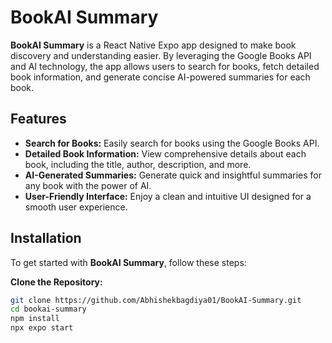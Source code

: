 # BookAI Summary

**BookAI Summary** is a React Native Expo app designed to make book discovery and understanding easier. By leveraging the Google Books API and AI technology, the app allows users to search for books, fetch detailed book information, and generate concise AI-powered summaries for each book.

## Features

- **Search for Books:** Easily search for books using the Google Books API.
- **Detailed Book Information:** View comprehensive details about each book, including the title, author, description, and more.
- **AI-Generated Summaries:** Generate quick and insightful summaries for any book with the power of AI.
- **User-Friendly Interface:** Enjoy a clean and intuitive UI designed for a smooth user experience.

## Installation

To get started with **BookAI Summary**, follow these steps:

   **Clone the Repository:**
   ```bash
   git clone https://github.com/Abhishekbagdiya01/BookAI-Summary.git
   cd bookai-summary
   npm install
   npx expo start

